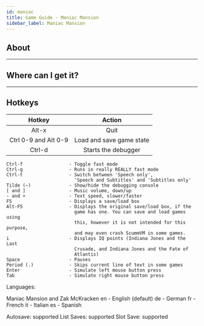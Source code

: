 ```yaml
---
id: maniac
title: Game Guide - Maniac Mansion
sidebar_label: Maniac Mansion
---
```

## About
---
## Where can I get it?

---
## Hotkeys

|Hotkey | Action|
|:-------:|:--------:|
|Alt-x     |Quit |
|Ctrl 0-9 and Alt 0-9 |  Load and save game state |
 |Ctrl-d  |   Starts the debugger |
    Ctrl-f                 - Toggle fast mode
    Ctrl-g                 - Runs in really REALLY fast mode
    Ctrl-t                 - Switch between 'Speech only',
                             'Speech and Subtitles' and 'Subtitles only'
    Tilde (~)              - Show/hide the debugging console
    [ and ]                - Music volume, down/up
    - and +                - Text speed, slower/faster
    F5                     - Displays a save/load box
    Alt-F5                 - Displays the original save/load box, if the
                             game has one. You can save and load games using
                             this, however it is not intended for this purpose,
                             and may even crash ScummVM in some games.
    i                      - Displays IQ points (Indiana Jones and the Last
                             Crusade, and Indiana Jones and the Fate of
                             Atlantis)
    Space                  - Pauses
    Period (.)             - Skips current line of text in some games
    Enter                  - Simulate left mouse button press
    Tab                    - Simulate right mouse button press


Languages:


Maniac Mansion and Zak McKracken
    en  - English (default)
    de  - German
    fr  - French
    it  - Italian
    es  - Spanish

Autosave: supported
List Saves: supported
Slot Save: supported


